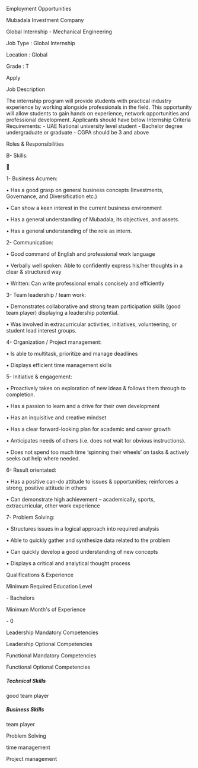 Employment Opportunities

Mubadala Investment Company  

Global Internship - Mechanical Engineering

  

Job Type : Global Internship  

Location : Global  

Grade : T  

  

Apply

Job Description

The internship program will provide students with practical industry
experience by working alongside professionals in the field. This opportunity
will allow students to gain hands on experience, network opportunities and
professional development. Applicants should have below Internship Criteria
Requirements: \- UAE National university level student \- Bachelor degree
undergraduate or graduate \- CGPA should be 3 and above

Roles & Responsibilities

B- Skills:



1- Business Acumen:

• Has a good grasp on general business concepts (Investments, Governance, and
Diversification etc.)

• Can show a keen interest in the current business environment

• Has a general understanding of Mubadala, its objectives, and assets.

• Has a general understanding of the role as intern.

2- Communication:

• Good command of English and professional work language

• Verbally well spoken: Able to confidently express his/her thoughts in a
clear & structured way

• Written: Can write professional emails concisely and efficiently

3- Team leadership / team work:

• Demonstrates collaborative and strong team participation skills (good team
player) displaying a leadership potential.

• Was involved in extracurricular activities, initiatives, volunteering, or
student lead interest groups.

4- Organization / Project management:

• Is able to multitask, prioritize and manage deadlines

• Displays efficient time management skills

5- Initiative & engagement:

• Proactively takes on exploration of new ideas & follows them through to
completion.

• Has a passion to learn and a drive for their own development

• Has an inquisitive and creative mindset

• Has a clear forward-looking plan for academic and career growth

• Anticipates needs of others (i.e. does not wait for obvious instructions).

• Does not spend too much time ‘spinning their wheels’ on tasks & actively
seeks out help where needed.

6- Result orientated:

• Has a positive can-do attitude to issues & opportunities; reinforces a
strong, positive attitude in others

• Can demonstrate high achievement – academically, sports, extracurricular,
other work experience

7- Problem Solving:

• Structures issues in a logical approach into required analysis

• Able to quickly gather and synthesize data related to the problem

• Can quickly develop a good understanding of new concepts

• Displays a critical and analytical thought process

Qualifications & Experience

Minimum Required Education Level

\- Bachelors  

Minimum Month's of Experience

\- 0  

Leadership Mandatory Competencies

Leadership Optional Competencies

Functional Mandatory Competencies

Functional Optional Competencies

##### Technical Skills

good team player

##### Business Skills

team player

Problem Solving

time management

Project management

